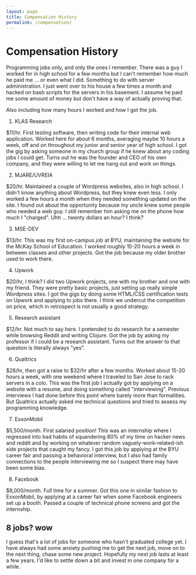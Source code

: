 ```yaml
---
layout: page
title: Compensation History
permalink: /compensation/
---
```


Compensation History
===

Programming jobs only, and only the ones I remember. There was a guy I worked for in high school for a few months but I can't remember how much he paid me ... or even what I did. Something to do with server administration. I just went over to his house a few times a month and hacked on bash scripts for the servers in his basement. I assume he paid me some amount of money but don't have a way of actually proving that.

Also including how many hours I worked and how I got the job.

1) KLAS Research

$11/hr. First testing software, then writing code for their internal web application. Worked here for about 6 months, averaging maybe 10 hours a week, off and on throughout my junior and senior year of high school. I got the gig by asking someone in my church group if he knew about any coding jobs I could get. Turns out he was the founder and CEO of his own company, and they were willing to let me hang out and work on things.

2) MJARE/UVREIA

$20/hr. Maintained a couple of Wordpress websites, also in high school. I didn't know anything about Wordpress, but they knew even less. I only worked a few hours a month when they needed something updated on the site. I found out about the opportunity because my uncle knew some people who needed a web guy. I still remember him asking me on the phone how much I "charged". Uhh ... twenty dollars an hour? I think?

3) MSE-DEV

$13/hr. This was my first on-campus job at BYU, maintaining the website for the McKay School of Education. I worked roughly 15-20 hours a week in between classes and other projects. Got the job because my older brother used to work there.

4) Upwork

$20/hr, I think? I did two Upwork projects, one with my brother and one with my friend. They were pretty basic projects, just setting up really simple Wordpress sites. I got the gigs by doing some HTML/CSS certification tests on Upwork and applying to jobs there. I think we undercut the competition on price, which in retrospect is not usually a good strategy.

5) Research assistant

$12/hr. Not much to say here. I pretended to do research for a semester while browsing Reddit and writing Clojure. Got the job by asking my professor if I could be a research assistant. Turns out the answer to that question is literally always "yes".

6) Qualtrics

$28/hr, then got a raise to $32/hr after a few months. Worked about 15-20 hours a week, with one weekend where I traveled to San Jose to rack servers in a colo. This was the first job I actually got by applying on a website with a resume, and doing something called "interviewing". Previous interviews I had done before this point where barely more than formalities. But Qualtrics actually asked me technical questions and tried to assess my programming knowledge.

7) ExxonMobil

$5,500/month. First salaried position! This was an internship where I regressed into bad habits of squandering 80% of my time on hacker news and reddit and by working on whatever random vaguely-work-related-ish side projects that caught my fancy. I got this job by applying at the BYU career fair and passing a behavioral interview, but I also had family connections to the people interviewing me so I suspect there may have been some bias.

8) Facebook

$8,000/month. Full time for a summer. Got this one in similar fashion to ExxonMobil, by applying at a career fair when some Facebook engineers set up a booth. Passed a couple of technical phone screens and got the internship.

8 jobs? wow
---

I guess that's a lot of jobs for someone who hasn't graduated college yet. I have always had some anxiety pushing me to get the next job, move on to the next thing, chase some new project. Hopefully my next job lasts at least a few years. I'd like to settle down a bit and invest in one company for a while.
